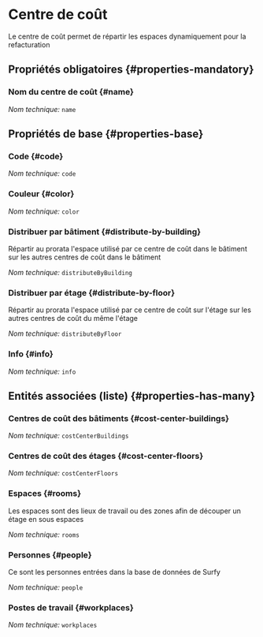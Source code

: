 # Centre de coût
<!--- THIS FILE IS GENERATED PLEASE DO NOT EDIT IT DIRECTLY --->

Le centre de coût permet de répartir les espaces dynamiquement pour la refacturation

<OH code="costCenter"/>




## Propriétés obligatoires {#properties-mandatory}
    
### Nom du centre de coût {#name}



*Nom technique:* ```name```
<PH code="costCenter:name"/>

    


## Propriétés de base {#properties-base}
    
### Code {#code}



*Nom technique:* ```code```
<PH code="costCenter:code"/>

### Couleur {#color}



*Nom technique:* ```color```
<PH code="costCenter:color"/>

### Distribuer par bâtiment {#distribute-by-building}

Répartir au prorata l'espace utilisé par ce centre de coût dans le bâtiment sur les autres centres de coût dans le bâtiment

*Nom technique:* ```distributeByBuilding```
<PH code="costCenter:distributeByBuilding"/>

### Distribuer par étage {#distribute-by-floor}

Répartir au prorata l'espace utilisé par ce centre de coût sur l'étage sur les autres centres de coût du même l'étage

*Nom technique:* ```distributeByFloor```
<PH code="costCenter:distributeByFloor"/>

### Info {#info}



*Nom technique:* ```info```
<PH code="costCenter:info"/>

    



## Entités associées (liste) {#properties-has-many}

### Centres de coût des bâtiments {#cost-center-buildings}



*Nom technique:* ```costCenterBuildings```
<PH code="costCenter:costCenterBuildings"/>

### Centres de coût des étages {#cost-center-floors}



*Nom technique:* ```costCenterFloors```
<PH code="costCenter:costCenterFloors"/>

### Espaces {#rooms}

Les espaces sont des lieux de travail ou des zones afin de découper un étage en sous espaces

*Nom technique:* ```rooms```
<PH code="costCenter:rooms"/>

### Personnes {#people}

Ce sont les personnes entrées dans la base de données de Surfy

*Nom technique:* ```people```
<PH code="costCenter:people"/>

### Postes de travail {#workplaces}



*Nom technique:* ```workplaces```
<PH code="costCenter:workplaces"/>





